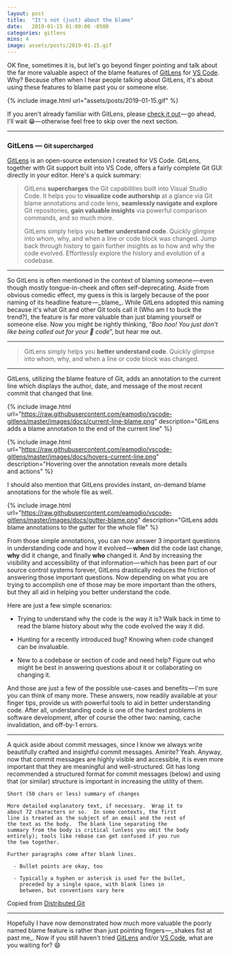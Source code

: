 ```yaml
---
layout: post
title:  "It's not (just) about the blame"
date:   2019-01-15 01:00:00 -0500
categories: gitlens
mins: 4
image: assets/posts/2019-01-15.gif
---
```


OK fine, sometimes it is, but let's go beyond finger pointing and talk about the far more valuable aspect of the blame features of [GitLens][gitlens] for [VS Code][vscode]. Why? Because often when I hear people talking about GitLens, it's about using these features to blame past you or someone else.<!-- more -->

{% include image.html url="assets/posts/2019-01-15.gif" %}

 If you aren't already familiar with GitLens, please [check it out ][gitlens]&mdash; go ahead, I'll wait 😁&mdash; otherwise feel free to skip over the next section.

---

### GitLens &mdash; <small>Git supercharged</small>
[GitLens][gitlens] is an open-source extension I created for VS Code. GitLens, together with Git support built into VS Code, offers a fairly complete Git GUI directly in your editor. Here's a quick summary:
> GitLens **supercharges** the Git capabilities built into Visual Studio Code. It helps you to **visualize code authorship** at a glance via Git blame annotations and code lens, **seamlessly navigate and explore** Git repositories, **gain valuable insights** via powerful comparison commands, and so much more.
>
> GitLens simply helps you **better understand code**. Quickly glimpse into whom, why, and when a line or code block was changed. Jump back through history to gain further insights as to how and why the code evolved. Effortlessly explore the history and evolution of a codebase.

---

So GitLens is often mentioned in the context of blaming someone &mdash; even though mostly tongue-in-cheek and often self-deprecating. Aside from obvious comedic effect, my guess is this is largely because of the poor naming of its headline feature &mdash;_ blame_. While GitLens adopted this naming because it's what Git and other Git tools call it (Who am I to buck the trend?), the feature is far more valuable than just blaming yourself or someone else. Now you might be rightly thinking, “_Boo hoo! You just don't like being called out for your 💩 code_”, but hear me out. 

---

> GitLens simply helps you **better understand code**. Quickly glimpse into whom, why, and when a line or code block was changed.

---

GitLens, utilizing the blame feature of Git, adds an annotation to the current line which displays the author, date, and message of the most recent commit that changed that line.

{% include image.html url="https://raw.githubusercontent.com/eamodio/vscode-gitlens/master/images/docs/current-line-blame.png" description="GitLens adds a blame annotation to the end of the current line" %}

{% include image.html url="https://raw.githubusercontent.com/eamodio/vscode-gitlens/master/images/docs/hovers-current-line.png" description="Hovering over the annotation reveals more details and actions" %}

I should also mention that GitLens provides instant, on-demand blame annotations for the whole file as well.

{% include image.html url="https://raw.githubusercontent.com/eamodio/vscode-gitlens/master/images/docs/gutter-blame.png" description="GitLens adds blame annotations to the gutter for the whole file" %}

From those simple annotations, you can now answer 3 important questions in understanding code and how it evolved &mdash; **when** did the code last change, **why** did it change, and finally **who** changed it. And by increasing the visibility and accessibility of that information &mdash; which has been part of our source control systems forever, GitLens drastically reduces the friction of answering those important questions. Now depending on what you are trying to accomplish one of those may be more important than the others, but they all aid in helping you better understand the code.

Here are just a few simple scenarios: 

- Trying to understand why the code is the way it is? Walk back in time to read the blame history about why the code evolved the way it did. 

- Hunting for a recently introduced bug? Knowing when code changed can be invaluable.

- New to a codebase or section of code and need help? Figure out who might be best in answering questions about it or collaborating on changing it.

And those are just a few of the possible use-cases and benefits &mdash; I'm sure you can think of many more. These answers, now readily available at your finger tips, provide us with powerful tools to aid in better understanding code. After all, understanding code is one of the hardest problems in software development, after of course the other two: naming, cache invalidation, and off-by-1 errors.

---

A quick aside about commit messages, since I know we always write beautifully crafted and insightful commit messages. Amirite? Yeah. Anyway, now that commit messages are highly visible and accessible, it is even more important that they are meaningful and well-structured. Git has long recommended a structured format for commit messages (below) and using that (or similar) structure is important in increasing the utility of them.

```
Short (50 chars or less) summary of changes

More detailed explanatory text, if necessary.  Wrap it to
about 72 characters or so.  In some contexts, the first
line is treated as the subject of an email and the rest of
the text as the body.  The blank line separating the
summary from the body is critical (unless you omit the body
entirely); tools like rebase can get confused if you run
the two together.

Further paragraphs come after blank lines.

  - Bullet points are okay, too

  - Typically a hyphen or asterisk is used for the bullet,
    preceded by a single space, with blank lines in
    between, but conventions vary here
```
<figcaption>Copied from <a href="https://www.git-scm.com/book/en/v2/Distributed-Git-Contributing-to-a-Project#_commit_guidelines">Distributed Git</a></figcaption>

---

Hopefully I have now demonstrated how much more valuable the poorly named blame feature is rather than just pointing fingers &mdash;_ shakes fist at past me_. Now if you still haven't tried [GitLens][gitlens] and/or [VS Code][vscode], what are you waiting for? 😄

[gitlens]: https://gitlens.amod.io
[vscode]:  https://code.visualstudio.com

